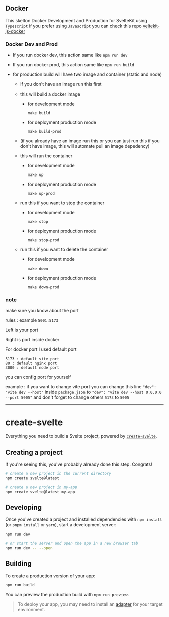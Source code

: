 


## Docker

This skelton Docker Development and Production for SvelteKit using `Typescript` if you prefer using `Javascript` you can check this repo
[veltekit-js-docker](https://github.com/adityadees/sveltekit-js-docker)

### Docker Dev and Prod
- If you run docker dev, this action same like `npm run dev`
- If you run docker prod, this action same like `npm run build`
- for production build will have two image and container (static and node)

  - If you don't have an image run this first
  - this will build a docker image
    - for development mode
      ```make
      make build 
      ```
    - for deployment production mode
      ```make
      make build-prod
      ```

  - (if you already have an image run this or you can just run this if you don't have image, this will automate pull an image depedency)
  - this will run the container
    - for development mode
      ```make
      make up 
      ```
    - for deployment production mode
      ```make
      make up-prod
      ```

  - run this if you want to stop the container
    - for development mode
      ```make
      make stop
      ```
    - for deployment production mode
      ```make
      make stop-prod
      ```

  - run this if you want to delete the container
    - for development mode
      ```make
      make down
      ```
    - for deployment production mode
      ```make
      make down-prod
      ```

### note

make sure you know about the port

rules : example `5001:5173`

Left is your port

Right is port inside docker

For docker port I used default port

```
5173 : default vite port
80 : default nginx port
3000 : default node port
```

you can config port for yourself

example :
if you want to change vite port 
you can change this line `"dev": "vite dev --host"` inside  `package.json` to `"dev": "vite dev --host 0.0.0.0 --port 5005"` and don't forget to change others `5173` to `5005`


------------


# create-svelte

Everything you need to build a Svelte project, powered by [`create-svelte`](https://github.com/sveltejs/kit/tree/master/packages/create-svelte).

## Creating a project

If you're seeing this, you've probably already done this step. Congrats!

```bash
# create a new project in the current directory
npm create svelte@latest

# create a new project in my-app
npm create svelte@latest my-app
```

## Developing

Once you've created a project and installed dependencies with `npm install` (or `pnpm install` or `yarn`), start a development server:

```bash
npm run dev

# or start the server and open the app in a new browser tab
npm run dev -- --open
```

## Building

To create a production version of your app:

```bash
npm run build
```

You can preview the production build with `npm run preview`.

> To deploy your app, you may need to install an [adapter](https://kit.svelte.dev/docs/adapters) for your target environment.

